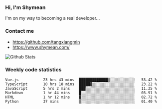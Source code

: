 ### Hi, I'm Shymean

I'm on my way to becoming a real developer...

### Contact me

- <https://github.com/tangxiangmin>
- <https://www.shymean.com/>

![Github Stats](https://github-readme-stats.vercel.app/api?username=tangxiangmin&show_icons=true&theme=dark)


###  Weekly code statistics

<!--START_SECTION:waka-->

```text
Vue.js           23 hrs 43 mins  █████████████▒░░░░░░░░░░░   53.42 %
TypeScript       10 hrs 18 mins  █████▓░░░░░░░░░░░░░░░░░░░   23.22 %
JavaScript       5 hrs 2 mins    ███░░░░░░░░░░░░░░░░░░░░░░   11.35 %
Markdown         1 hr 44 mins    █░░░░░░░░░░░░░░░░░░░░░░░░   03.91 %
HTML             1 hr 12 mins    ▓░░░░░░░░░░░░░░░░░░░░░░░░   02.72 %
Python           37 mins         ▒░░░░░░░░░░░░░░░░░░░░░░░░   01.40 %
```

<!--END_SECTION:waka-->